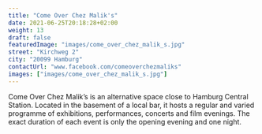 ```yaml
---
title: "Come Over Chez Malik's"
date: 2021-06-25T20:18:28+02:00
weight: 13
draft: false
featuredImage: "images/come_over_chez_malik_s.jpg"
street: "Kirchweg 2"
city: "20099 Hamburg"
contactUrl: "www.facebook.com/comeoverchezmaliks"
images: ["images/come_over_chez_malik_s.jpg"]
---
```


Come Over Chez Malik’s is an alternative space close to Hamburg Central
Station. Located in the basement of a local bar, it hosts a regular and varied
programme of exhibitions, performances, concerts and film evenings. The
exact duration of each event is only the opening evening and one night.
